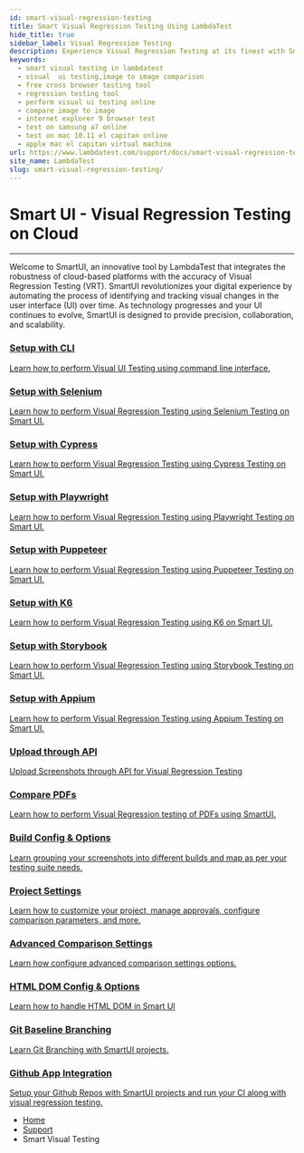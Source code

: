 ```yaml
---
id: smart-visual-regression-testing
title: Smart Visual Regression Testing Using LambdaTest
hide_title: true
sidebar_label: Visual Regression Testing
description: Experience Visual Regression Testing at its finest with SmartUI by LambdaTest. Automate UI changes tracking for precision, collaboration, and scalability on the cloud. Optimize your testing journey now!
keywords:
  - smart visual testing in lambdatest
  - visual  ui testing,image to image comparison
  - free cross browser testing tool
  - regression testing tool
  - perform visual ui testing online
  - compare image to image
  - internet explorer 9 browser test
  - test on samsung a7 online
  - test on mac 10.11 el capitan online
  - apple mac el capitan virtual machine
url: https://www.lambdatest.com/support/docs/smart-visual-regression-testing/
site_name: LambdaTest
slug: smart-visual-regression-testing/
---
```


<script type="application/ld+json"
      dangerouslySetInnerHTML={{ __html: JSON.stringify({
       "@context": "https://schema.org",
        "@type": "BreadcrumbList",
        "itemListElement": [{
          "@type": "ListItem",
          "position": 1,
          "name": "LambdaTest",
          "item": "https://www.lambdatest.com"
        },{
          "@type": "ListItem",
          "position": 2,
          "name": "Support",
          "item": "https://www.lambdatest.com/support/docs/"
        },{
          "@type": "ListItem",
          "position": 3,
          "name": "Smart Visual Testing",
          "item": "https://www.lambdatest.com/support/docs/smart-visual-regression-testing/"
        }]
      })
    }}
></script>

# Smart UI - Visual Regression Testing on Cloud
***

Welcome to SmartUI, an innovative tool by LambdaTest that integrates the robustness of cloud-based platforms with the accuracy of Visual Regression Testing (VRT). SmartUI revolutionizes your digital experience by automating the process of identifying and tracking visual changes in the user interface (UI) over time. As technology progresses and your UI continues to evolve, SmartUI is designed to provide precision, collaboration, and scalability. 

<div className="ytframe"> 
<div className="youtube" data-embed="R00u2k8Yxpc" data-loading-attribute="eager">
    <div className="play-button"></div>
</div>
</div>


<div className="support_main">  
      <a href="/docs/smartui-cli/">
    <div className="support_inners">
      <h3>Setup with CLI</h3>
      <p>Learn how to perform Visual UI Testing using command line interface.</p>
    </div>
  </a>
  <a href="/docs/selenium-visual-regression/">
    <div className="support_inners">
      <h3>Setup with Selenium</h3>
      <p>Learn how to perform Visual Regression Testing using Selenium Testing on Smart UI.</p>
    </div>
  </a>
  <a href="/docs/smart-ui-cypress/">
    <div className="support_inners">
      <h3>Setup with Cypress</h3>
      <p>Learn how to perform Visual Regression Testing using Cypress Testing on Smart UI.</p>
    </div>
  </a>
  <a href="/docs/playwright-visual-regression/">
    <div className="support_inners">
      <h3>Setup with Playwright</h3>
      <p>Learn how to perform Visual Regression Testing using Playwright Testing on Smart UI.</p>
    </div>
  </a>
  <a href="/docs/puppeteer-visual-regression/">
    <div className="support_inners">
      <h3>Setup with Puppeteer</h3>
      <p>Learn how to perform Visual Regression Testing using Puppeteer Testing on Smart UI.</p>
    </div>
  </a>
  <a href="/docs/smartui-k6-setup/">
    <div className="support_inners">
      <h3>Setup with K6</h3>
      <p>Learn how to perform Visual Regression Testing using K6 on Smart UI.</p>
    </div>
  </a>
  <a href="/docs/smart-ui-storybook/">
    <div className="support_inners">
      <h3>Setup with Storybook</h3>
      <p>Learn how to perform Visual Regression Testing using Storybook Testing on Smart UI.</p>
    </div>
  </a>
  <a href="/docs/appium-visual-regression/">
    <div className="support_inners">
      <h3>Setup with Appium</h3>
      <p>Learn how to perform Visual Regression Testing using Appium Testing on Smart UI.</p>
    </div>
  </a>
  <a href="/docs/smartui-upload-api-v2/">
    <div className="support_inners">
      <h3>Upload through API</h3>
      <p>Upload Screenshots through API for Visual Regression Testing</p>
    </div>
  </a>
  <a href="/docs/smartui-pdf-comparison/">
    <div className="support_inners">
      <h3>Compare PDFs</h3>
      <p>Learn how to perform Visual Regression testing of PDFs using SmartUI.</p>
    </div>
  </a>
  <a href="/docs/smart-ui-build-options/">
    <div className="support_inners">
      <h3>Build Config & Options</h3>
      <p>Learn grouping your screenshots into different builds and map as per your testing suite needs.</p>
    </div>
  </a>
   <a href="/docs/smartui-project-settings/">
    <div className="support_inners">
      <h3>Project Settings</h3>
      <p>Learn how to customize your project, manage approvals, configure comparison parameters, and more.</p>
    </div>
    </a>
  <a href="/docs/test-settings-options/">
    <div className="support_inners">
      <h3>Advanced Comparison Settings</h3>
      <p>Learn how configure advanced comparison settings options.</p>
    </div>
  </a>
  <a href="/docs/html-dom-smartui-options/">
    <div className="support_inners">
      <h3>HTML DOM Config & Options</h3>
      <p>Learn how to handle HTML DOM in Smart UI</p>
    </div>
  </a>  
  <a href="/docs/smartui-git-branching-strategy">
    <div className="support_inners">
      <h3>Git Baseline Branching</h3>
      <p>Learn Git Branching with SmartUI projects.</p>
    </div>
  </a>
  <a href="/docs/smartui-github-app-integration/">
    <div className="support_inners">
      <h3>Github App Integration</h3>
      <p>Setup your Github Repos with SmartUI projects and run your CI along with visual regression testing.</p>
    </div>
  </a>
</div>

<!-- <div className="ytframe"> 
<div className="youtube" data-embed="F-RvD2UsqR4">
    <div className="play-button"></div>
</div>
</div>

## Upload Baseline

Once you login, click on the Navigation menu bar in the left *Visual UI Testing > Smart Testing*.

Next, we have to upload a Baseline image

**Step 1:** Upload a baseline image. Click on the + icon next to the Base Line Images header.

<img loading="lazy" src={require('../assets/images/smart-visual-testing/smart-visual-testing-1.webp').default} alt="Smart Visual Testing" width="1439" height="803" className="doc_img"/>

**Step 2:** Select a baseline image from your computer. You can also select multiple images at a time.

<img loading="lazy" src={require('../assets/images/smart-visual-testing/smart-visual-testing-2.webp').default} alt="Smart Testing" width="1438" height="820" className="doc_img"/>

**Step 3:** Once selected, images will be uploaded, and you can view the same under the Baseline Image gallery.

<img loading="lazy" src={require('../assets/images/smart-visual-testing/smart-visual-testing-3.webp').default} alt="Image Comparison" width="1438" height="820" className="doc_img"/>

## Upload Comparison Images

Upload Comparison Images. Please note that you cannot upload comparison images before uploading a baseline. Once you have uploaded the baseline image, below are the steps to upload a comparison image.

**Step 1:** Click on the baseline image you want to run a comparison with.

**Step 2:** On the right, you will find the Upload Comparison Image button. Click on it to upload images.

<img loading="lazy" src={require('../assets/images/smart-visual-testing/smart-visual-testing-4.webp').default} alt="Comparing Image pixel by pixel" width="1439" height="752" className="doc_img"/>

**Step 3:** Select the images you want to compare with the baseline image. You can select multiple images as well.

**Step 4:** If everything goes well, you would see the thumbnail of your comparison images along with the RUN button.

<img loading="lazy" src={require('../assets/images/smart-visual-testing/smart-visual-testing-5.webp').default} alt="Smart Comparison Testing" width="1440" height="791" className="doc_img"/>

## Run Comparison

**Step 1:** Once you have uploaded the comparison images, running the comparison is pretty simple. Just click on the Run button on the comparison image thumbnail.

<img loading="lazy" src={require('../assets/images/smart-visual-testing/smart-visual-testing-6.webp').default} alt="Running Image Comparison" width="1440" height="791" className="doc_img"/>

**Step 2:** You can also click on compare all button.

<img loading="lazy" src={require('../assets/images/smart-visual-testing/smart-visual-testing-8.webp').default} alt="Compare All Images" width="1440" height="791" className="doc_img"/>

## View Comparison and Issues

Once you have run the comparison between baseline and comparison images, you can check the issues by clicking on the View issues button on the comparison image.

<img loading="lazy" src={require('../assets/images/smart-visual-testing/smart-visual-testing-9.webp').default} alt="comparison between baseline and comparison images" width="1440" height="791" className="doc_img"/>

This will take you to a new window with a comparison image. You can zoom-in or Zoom out the images in this window, change the image difference color, switch to slider mode, switch to side-by-side mode, or mark the image as a bug.

<img loading="lazy" src={require('../assets/images/smart-visual-testing/smart-visual-testing-10.webp').default} alt="settings used in Image comparison" width="1437" height="745" className="doc_img"/>

## Side by Side Mode

There are multiple options for you to view your images. The side by side mode will open all three images, baseline image, comparison image, and comparison result image in a single window. In this mode, you can also mark the image as a bug. Or you can switch to any other mode.

<img loading="lazy" src={require('../assets/images/smart-visual-testing/smart-visual-testing-11.webp').default} alt="Side by Side Image Comparison" width="1438" height="750" className="doc_img"/>

## Slider Mode

In slider mode, you can view the baseline image and comparison image overlapped over each other and toggle them with a slider. This mode can help you view the difference between the two images very easily.

<img loading="lazy" src={require('../assets/images/smart-visual-testing/Slider-Mode-1.webp').default} alt="Slider Mode for Comparing Images" width="1439" height="747" className="doc_img"/>

## Change Baseline or Comparison Image

You can change the baseline or comparison image easily. Just click on the settings button at the bottom of the image thumbnail. You would see multiple options like View Image Details, Replace Image, Rename Image, and Delete Image.

<img loading="lazy" src={require('../assets/images/smart-visual-testing/smart-visual-testing-12.webp').default} alt="Changing Baseline or Comparison Image" width="821" height="646" className="doc_img"/> -->

<nav aria-label="breadcrumbs">
  <ul className="breadcrumbs">
    <li className="breadcrumbs__item">
      <a className="breadcrumbs__link" href="https://www.lambdatest.com">Home</a>
    </li>
    <li className="breadcrumbs__item">
      <a className="breadcrumbs__link" href="/docs/">Support</a>
    </li>
    <li className="breadcrumbs__item breadcrumbs__item--active">
      <span className="breadcrumbs__link">Smart Visual Testing</span>
    </li>
  </ul>
</nav>